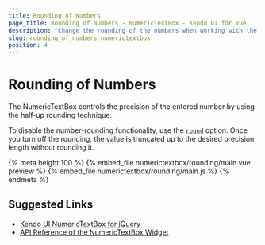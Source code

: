 ```yaml
---
title: Rounding of Numbers
page_title: Rounding of Numbers - NumericTextBox - Kendo UI for Vue
description: "Change the rounding of the numbers when working with the Kendo UI NumericTextBox wrapper for Vue."
slug: rounding_of_numbers_numerictextbox
position: 4
---
```


# Rounding of Numbers

The NumericTextBox controls the precision of the entered number by using the half-up rounding technique.

To disable the number-rounding functionality, use the [`round`](https://docs.telerik.com/kendo-ui/api/javascript/ui/numerictextbox#configuration-round) option. Once you turn off the rounding, the value is truncated up to the desired precision length without rounding it.

{% meta height:100 %}
{% embed_file numerictextbox/rounding/main.vue preview %}
{% embed_file numerictextbox/rounding/main.js %}
{% endmeta %}

## Suggested Links

* [Kendo UI NumericTextBox for jQuery](https://docs.telerik.com/kendo-ui/controls/editors/numerictextbox/overview)
* [API Reference of the NumericTextBox Widget](https://docs.telerik.com/kendo-ui/api/javascript/ui/numerictextbox)

